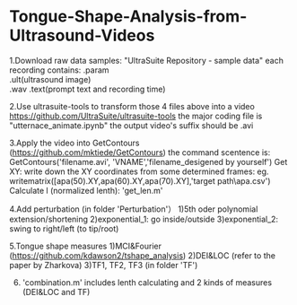 # Tongue-Shape-Analysis-from-Ultrasound-Videos
1.Download raw data
  samples: "UltraSuite Repository - sample data"
  each recording contains: .param  
                           .ult(ultrasound image)  
                           .wav
                           .text(prompt text and recording time)    

2.Use ultrasuite-tools to transform those 4 files above into a video
  https://github.com/UltraSuite/ultrasuite-tools
  the major coding file is "utternace_animate.ipynb"
  the output video's suffix should be .avi

3.Apply the video into GetContours (https://github.com/mktiede/GetContours)
  the command scentence is: GetContours('filename.avi', 'VNAME','filename_desigened by yourself')
  Get XY: write down the XY coordinates from some determined frames: eg. writematrix([apa(50).XY,apa(60).XY,apa(70).XY],'target path\apa.csv')
  Calculate l (normalized lenth): 'get_len.m'


4.Add perturbation (in folder 'Perturbation'）
  1)5th oder polynomial extension/shortening
  2)exponential_1: go inside/outside
  3)exponential_2: swing to right/left (to tip/root)

5.Tongue shape measures
  1)MCI&Fourier (https://github.com/kdawson2/tshape_analysis)
  2)DEI&LOC (refer to the paper by Zharkova)
  3)TF1, TF2, TF3 (in folder 'TF')


6. 'combination.m' includes lenth calculating and 2 kinds of measures (DEI&LOC and TF)

